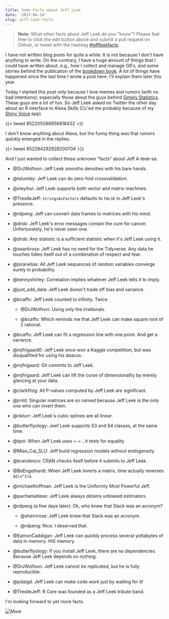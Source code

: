 ```yaml
---
title: Some Facts about Jeff Leek
date: '2017-04-14'
slug: jeff-leek-facts
---
```


> **Note**: What other facts about Jeff Leek do you "know"? Please feel free to click the edit button <i class="fa fa-edit"></i> above and submit a pull request on Github, or tweet with the hashtag [#jeffleekfacts](https://twitter.com/hashtag/jeffleekfacts).

I have not written blog posts for quite a while. It is not because I don't have anything to write. On the contrary, I have a huge amount of things that I could have written about, e.g., how I collect and manage GIFs, and some stories behind the publication of the [bookdown book](https://bookdown.org/yihui/bookdown). A lot of things have happened since the last time I wrote a post here. I'll explain them later this year.

Today I started this post only because I love memes and rumors (with no bad intentions), especially those about the guys behind [Simply Statistics](http://simplystatistics.org). These guys are a lot of fun. So Jeff Leek asked on Twitter the other day about an R interface to Alexa Skills (Cc'ed me probably because of my [Shiny Voice](https://yihui.shinyapps.io/voice) app).

{{< tweet 852205086956818432 >}}

I don't know anything about Alexa, but the funny thing was that rumors quickly emerged in the replies:

{{< tweet 852294292928200704 >}}

And I just wanted to collect these unknown "facts" about Jeff A-leek-sa:

- @DrJWolfson: Jeff Leek smooths densities with his bare hands.

- @tslumley: Jeff Leek can do zero-fold crossvalidation.

- @xieyihui: Jeff Leek supports both vector and matrix machines.

- @TrestleJeff: `stringsAsFactors` defaults to `FALSE` in Jeff Leek's presence.

- @rdpeng: Jeff can convert data frames to matrices with his mind.

- @drob: Jeff Leek's error messages contain the cure for cancer. Unfortunately, he's never seen one.

- @drob: Any statistic is a sufficient statistic when it's Jeff Leek using it.

- @seankross: Jeff Leek has no need for the Tidyverse. Any data he touches tidies itself out of a combination of respect and fear.

- @joranelias: All Jeff Leek sequences of random variables converge surely in probability.

- @kennyshirley: Correlation implies whatever Jeff Leek tells it to imply.

- @just\_add\_data: Jeff Leek doesn't trade off bias and variance.

- @bcaffo: Jeff Leek counted to infinity. Twice.

    - @DrJWolfson: Using only the irrationals.
    
    - @bcaffo: Which reminds me that Jeff Leek can make square root of 2 rational.

- @bcaffo: Jeff Leek can fit a regression line with one point. And get a variance.

- @mjfrigaard0: Jeff Leek once won a Kaggle competition, but was disqualified for using his abacus.

- @mjfrigaard: Git commits to Jeff Leek.

- @mjfrigaard: Jeff Leek can lift the curse of dimensionality by merely glancing at your data.

- @clarkfitzg: All P-values computed by Jeff Leek are significant.

- @jrnld: Singular matrices are so named because Jeff Leek is the only one who can invert them.

- @rikturr: Jeff Leek's cubic splines are all linear.

- @butterflyology: Jeef Leek supports S3 and S4 classes, at the same time.

- @tpoi: When Jeff Leek uses `<-<-`, it tests for equality

- @Miao\_Cai\_SLU: Jeff build regression models without endogeneity.

- @brandenco: CRAN checks itself before it submits to Jeff Leek.

- @BeEngelhardt: When Jeff Leek inverts a matrix, time actually reverses `$O(n^3)$`.

- @michaelhoffman: Jeff Leek is the Uniformly Most Powerful Jeff.

- @pachamaltese: Jeff Leek always obtains unbiased estimators.

- @rdpeng (a few days later): Ok, who knew that Slack was an acronym?

    - @sherrirose: Jeff Leek knew that Slack was an acronym.

    - @rdpeng: Nice. I deserved that.

- @EamonCaddigan: Jeff Leek can quickly process several yottabytes of data in memory. HIS memory.

- @butterflyology: If you install Jeff Leek, there are no dependencies. Because Jeff Leek depends on nothing.

- @DrJWolfson: Jeff Leek cannot be replicated, but he is fully reproducible.

- @pdalgd: Jeff Leek can make code work just by waiting for it!

- @TrestleJeff: R Core was founded as a Jeff Leek tribute band.

I'm looking forward to yet more facts.

![More](https://slides.yihui.name/gif/dog-reach.gif)
